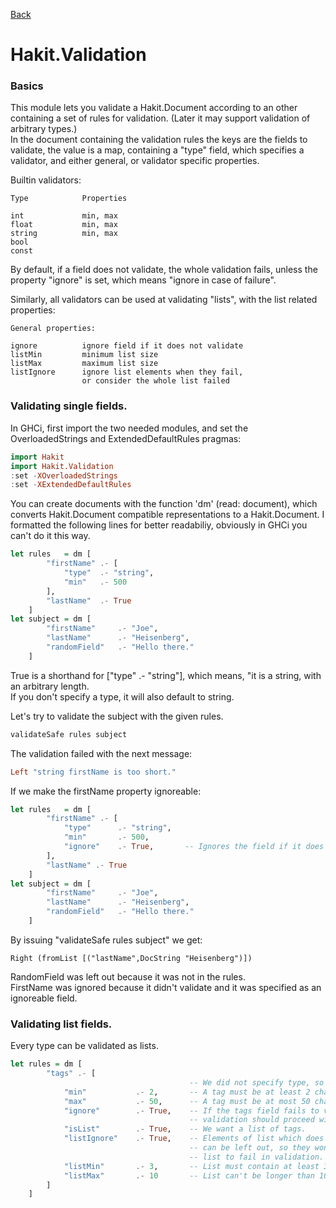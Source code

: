[Back](/)

Hakit.Validation
=====

### Basics

This module lets you validate a Hakit.Document according to an other containing a set of rules for validation.
(Later it may support validation of arbitrary types.)  
In the document containing the validation rules the keys are the fields to validate, the value is a map,
containing a "type" field, which specifies a validator, and either general, or validator specific properties.

Builtin validators:

    Type            Properties
            
	int             min, max        
	float           min, max
	string          min, max
	bool            
	const   

By default, if a field does not validate, the whole validation fails, unless the property "ignore" is
set, which means "ignore in case of failure".

Similarly, all validators can be used at validating "lists", with the list related properties:

    General properties:

    ignore          ignore field if it does not validate
    listMin         minimum list size
    listMax         maximum list size
    listIgnore      ignore list elements when they fail,
                    or consider the whole list failed

### Validating single fields.

In GHCi, first import the two needed modules, and set the OverloadedStrings and ExtendedDefaultRules pragmas:

```haskell
import Hakit
import Hakit.Validation
:set -XOverloadedStrings
:set -XExtendedDefaultRules
```

You can create documents with the function 'dm' (read: document), which converts Hakit.Document
compatible representations to a Hakit.Document. I formatted the following lines for
better readabiliy, obviously in GHCi you can't do it this way.

```haskell
let rules   = dm [
        "firstName" .- [
            "type"  .- "string",
            "min"   .- 500
        ],
        "lastName"  .- True
    ]
let subject = dm [
        "firstName"     .- "Joe",
        "lastName"      .- "Heisenberg",
        "randomField"   .- "Hello there."
    ]
```

True is a shorthand for ["type" .- "string"], which means, "it is a string, with an arbitrary length.  
If you don't specify a type, it will also default to string.

Let's try to validate the subject with the given rules.

```haskell
validateSafe rules subject
```

The validation failed with the next message:

```haskell
Left "string firstName is too short."
```

If we make the firstName property ignoreable:

```haskell
let rules   = dm [
        "firstName" .- [
            "type"      .- "string",
            "min"       .- 500,
            "ignore"    .- True,       -- Ignores the field if it does not validate
        ],
        "lastName" .- True
    ]
let subject = dm [
        "firstName"     .- "Joe",
        "lastName"      .- "Heisenberg",
        "randomField"   .- "Hello there."
    ]
```

By issuing "validateSafe rules subject" we get:

```
Right (fromList [("lastName",DocString "Heisenberg")])
```

RandomField was left out because it was not in the rules.  
FirstName was ignored because it didn't validate and it was specified as an ignoreable field.

### Validating list fields.

Every type can be validated as lists.

```haskell
let rules = dm [
        "tags" .- [
                                        -- We did not specify type, so it is a string.
            "min"           .- 2,       -- A tag must be at least 2 characters long.
            "max"           .- 50,      -- A tag must be at most 50 characters long.
            "ignore"        .- True,    -- If the tags field fails to validate,
                                        -- validation should proceed without it.
            "isList"        .- True,    -- We want a list of tags.
            "listIgnore"    .- True,    -- Elements of list which does not validate
                                        -- can be left out, so they won't cause the whole
                                        -- list to fail in validation.
            "listMin"       .- 3,       -- List must contain at least 3 elemets to declare it valid.
            "listMax"       .- 10       -- List can't be longer than 10 elements.
        ]
    ]
```